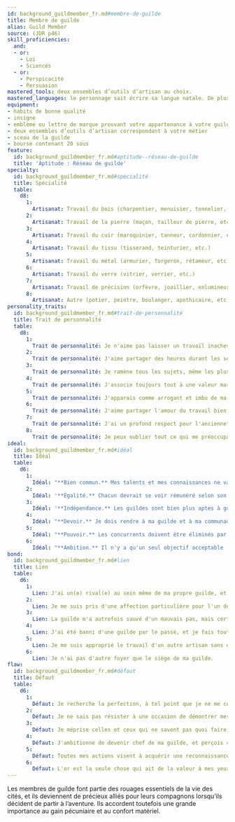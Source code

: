 ```yaml
---
id: background_guildmember_fr.md#membre-de-guilde
title: Membre de guilde
alias: Guild Member
source: (JDR p46)
skill_proficiencies:
  and:
  - or:
    - Loi
    - Sciences
  - or:
    - Perspicacité
    - Persuasion
mastered_tools: deux ensembles d’outils d’artisan au choix.
mastered_languages: le personnage sait écrire sa langue natale. De plus il peut remplacer l’un des ensembles d’outils d’artisan par une langue supplémentaire (à l’oral), y compris une langue provenant d’une autre région.
equipment:
- habits de bonne qualité
- insigne
- emblème ou lettre de marque prouvant votre appartenance à votre guilde
- deux ensembles d’outils d’artisan correspondant à votre métier
- sceau de la guilde
- bourse contenant 20 sous
feature:
  id: background_guildmember_fr.md#aptitude--réseau-de-guilde
  title: 'Aptitude : Réseau de guilde'
specialty:
  id: background_guildmember_fr.md#spécialité
  title: Spécialité
  table:
    d8:
      1:
        Artisanat: Travail du bois (charpentier, menuisier, tonnelier, etc.)
      2:
        Artisanat: Travail de la pierre (maçon, tailleur de pierre, etc.)
      3:
        Artisanat: Travail du cuir (maroquinier, tanneur, cordonnier, etc.)
      4:
        Artisanat: Travail du tissu (tisserand, teinturier, etc.)
      5:
        Artisanat: Travail du métal (armurier, forgeron, rétameur, etc.)
      6:
        Artisanat: Travail du verre (vitrier, verrier, etc.)
      7:
        Artisanat: Travail de précision (orfèvre, joaillier, enlumineur, etc.)
      8:
        Artisanat: Autre (potier, peintre, boulanger, apothicaire, etc.)
personality_traits:
  id: background_guildmember_fr.md#trait-de-personnalité
  title: Trait de personnalité
  table:
    d8:
      1:
        Trait de personnalité: Je n'aime pas laisser un travail inachevé, quitte à y sacrifier ma santé ou mon intérêt.
      2:
        Trait de personnalité: J'aime partager des heures durant les secrets de ma profession avec des collègues.
      3:
        Trait de personnalité: Je ramène tous les sujets, même les plus incongrus, à ce que je connais et pratique.
      4:
        Trait de personnalité: J'associe toujours tout à une valeur marchande, et je vois le monde à travers ce filtre.
      5:
        Trait de personnalité: J'apparais comme arrogant et imbu de ma personne à tous ceux qui n'appartiennent pas à la même confrérie que moi.
      6:
        Trait de personnalité: J'aime partager l'amour du travail bien fait en toutes occasions.
      7:
        Trait de personnalité: J'ai un profond respect pour l'ancienneté et l'expérience, et une déférence naturelle pour mes aînés.
      8:
        Trait de personnalité: Je peux oublier tout ce qui me préoccupait un instant plus tôt lorsque je me trouve face à une oeuvre de qualité.
ideal:
  id: background_guildmember_fr.md#idéal
  title: Idéal
  table:
    d6:
      1:
        Idéal: "**Bien commun.** Mes talents et mes connaissances ne valent que s'ils sont transmis à d'autres."
      2:
        Idéal: '**Égalité.** Chacun devrait se voir rémunéré selon son seul mérite.'
      3:
        Idéal: '**Indépendance.** Les guildes sont bien plus aptes à gouverner que tous les princes et intrigants.'
      4:
        Idéal: "**Devoir.** Je dois rendre à ma guilde et à ma communauté tout ce qu'elles m'ont apporté."
      5:
        Idéal: "**Pouvoir.** Les concurrents doivent être éliminés par tous les moyens afin d'assurer la primauté de la guilde."
      6:
        Idéal: "**Ambition.** Il n'y a qu'un seul objectif acceptable : être le meilleur."
bond:
  id: background_guildmember_fr.md#lien
  title: Lien
  table:
    d6:
      1:
        Lien: J'ai un(e) rival(e) au sein même de ma propre guilde, et je suis prêt à tout pour prouver que je vaux mieux.
      2:
        Lien: Je me suis pris d'une affection particulière pour l'un de mes anciens élèves, que je considère comme mon propre fils.
      3:
        Lien: La guilde m'a autrefois sauvé d'un mauvais pas, mais certains de ses membres ont depuis des informations sur moi que je souhaite garder secrètes.
      4:
        Lien: J'ai été banni d'une guilde par le passé, et je fais tout mon possible pour démontrer leur erreur à mes anciens associés.
      5:
        Lien: Je me suis approprié le travail d'un autre artisan sans qu'il le sache, et ce secret me ronge.
      6:
        Lien: Je n'ai pas d'autre foyer que le siège de ma guilde.
flaw:
  id: background_guildmember_fr.md#défaut
  title: Défaut
  table:
    d6:
      1:
        Défaut: Je recherche la perfection, à tel point que je ne me contente jamais de ce que j'obtiens.
      2:
        Défaut: Je ne sais pas résister à une occasion de démontrer mes talents.
      3:
        Défaut: Je méprise celles et ceux qui ne savent pas quoi faire de leurs dix doigts.
      4:
        Défaut: J'ambitionne de devenir chef de ma guilde, et perçois comme des ennemis tous ceux qui voudraient m'en dissuader.
      5:
        Défaut: Toutes mes actions visent à acquérir une reconnaissance que j'estime m'être due.
      6:
        Défaut: L'or est la seule chose qui ait de la valeur à mes yeux.
---
```


Les membres de guilde font partie des rouages essentiels de la vie des cités, et ils deviennent de précieux alliés pour leurs compagnons lorsqu’ils décident de partir à l’aventure. Ils accordent toutefois une grande importance au gain pécuniaire et au confort matériel.

